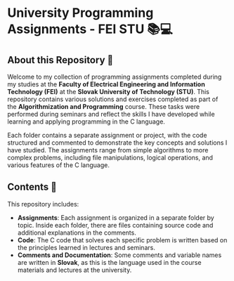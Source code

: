 # University Programming Assignments - FEI STU 📚💻

## About this Repository 📖

Welcome to my collection of programming assignments completed during my studies at the **Faculty of Electrical Engineering and Information Technology (FEI)** at the **Slovak University of Technology (STU)**. This repository contains various solutions and exercises completed as part of the **Algorithmization and Programming** course. These tasks were performed during seminars and reflect the skills I have developed while learning and applying programming in the C language.

Each folder contains a separate assignment or project, with the code structured and commented to demonstrate the key concepts and solutions I have studied. The assignments range from simple algorithms to more complex problems, including file manipulations, logical operations, and various features of the C language.

## Contents 📂

This repository includes:

- **Assignments**: Each assignment is organized in a separate folder by topic. Inside each folder, there are files containing source code and additional explanations in the comments.
- **Code**: The C code that solves each specific problem is written based on the principles learned in lectures and seminars.
- **Comments and Documentation**: Some comments and variable names are written in **Slovak**, as this is the language used in the course materials and lectures at the university.

